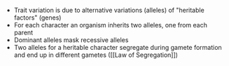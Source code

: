 - Trait variation is due to alternative variations (alleles) of "heritable factors" (genes)
- For each character an organism inherits two alleles, one from each parent
- Dominant alleles mask recessive alleles
- Two alleles for a heritable character segregate during gamete formation and end up in different gametes ([[Law of Segregation]])